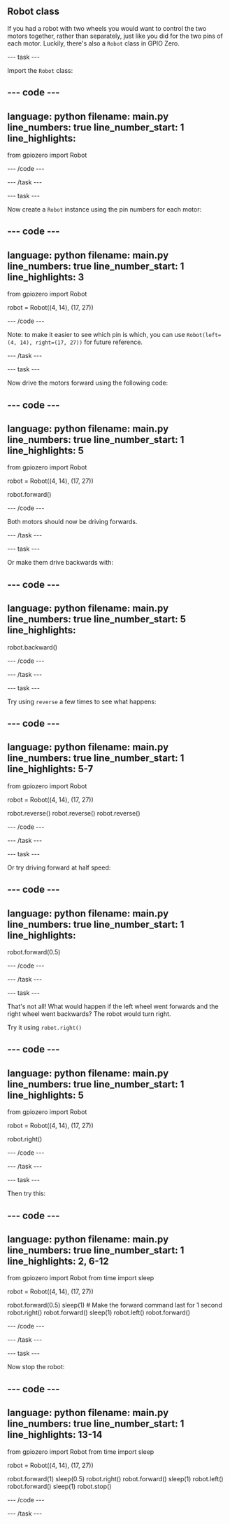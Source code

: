 ## Robot class

If you had a robot with two wheels you would want to control the two motors together, rather than separately, just like you did for the two pins of each motor. Luckily, there's also a `Robot` class in GPIO Zero.

--- task ---

Import the `Robot` class:

--- code ---
---
language: python
filename: main.py
line_numbers: true
line_number_start: 1
line_highlights:
---
from gpiozero import Robot

--- /code ---


--- /task ---

--- task ---

Now create a `Robot` instance using the pin numbers for each motor:

--- code ---
---
language: python
filename: main.py
line_numbers: true
line_number_start: 1
line_highlights: 3
---
from gpiozero import Robot

robot = Robot((4, 14), (17, 27))

--- /code ---


Note: to make it easier to see which pin is which, you can use `Robot(left=(4, 14), right=(17, 27))` for future reference.

--- /task ---

--- task ---

Now drive the motors forward using the following code:

--- code ---
---
language: python
filename: main.py
line_numbers: true
line_number_start: 1
line_highlights: 5
---
from gpiozero import Robot

robot = Robot((4, 14), (17, 27))

robot.forward()

--- /code ---


Both motors should now be driving forwards.

--- /task ---

--- task ---

Or make them drive backwards with:

--- code ---
---
language: python
filename: main.py
line_numbers: true
line_number_start: 5
line_highlights:
---
robot.backward()

--- /code ---


--- /task ---

--- task ---

Try using `reverse` a few times to see what happens:

--- code ---
---
language: python
filename: main.py
line_numbers: true
line_number_start: 1
line_highlights: 5-7
---
from gpiozero import Robot

robot = Robot((4, 14), (17, 27))

robot.reverse()
robot.reverse()
robot.reverse()

--- /code ---


--- /task ---

--- task ---

Or try driving forward at half speed:

--- code ---
---
language: python
filename: main.py
line_numbers: true
line_number_start: 1
line_highlights:
---
robot.forward(0.5)

--- /code ---


--- /task ---

--- task ---

That's not all! What would happen if the left wheel went forwards and the right wheel went backwards? The robot would turn right. 

Try it using `robot.right()`

--- code ---
---
language: python
filename: main.py
line_numbers: true
line_number_start: 1
line_highlights: 5
---
from gpiozero import Robot

robot = Robot((4, 14), (17, 27))

robot.right()

--- /code ---


--- /task ---

--- task ---

Then try this:

--- code ---
---
language: python
filename: main.py
line_numbers: true
line_number_start: 1
line_highlights: 2, 6-12
---
from gpiozero import Robot
from time import sleep

robot = Robot((4, 14), (17, 27))

robot.forward(0.5)
sleep(1) # Make the forward command last for 1 second
robot.right()
robot.forward()
sleep(1)
robot.left()
robot.forward()

--- /code ---


--- /task ---

--- task ---

Now stop the robot:

--- code ---
---
language: python
filename: main.py
line_numbers: true
line_number_start: 1
line_highlights: 13-14
---
from gpiozero import Robot
from time import sleep

robot = Robot((4, 14), (17, 27))

robot.forward(1)
sleep(0.5)
robot.right()
robot.forward()
sleep(1)
robot.left()
robot.forward()
sleep(1)
robot.stop()

--- /code ---


--- /task ---